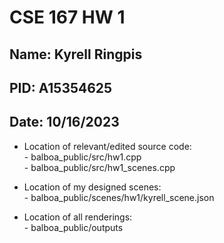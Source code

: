 # CSE 167 HW 1 

## Name: Kyrell Ringpis
## PID: A15354625
## Date: 10/16/2023

- Location of relevant/edited source code:
<br>- balboa_public/src/hw1.cpp
<br>- balboa_public/src/hw1_scenes.cpp

- Location of my designed scenes:
<br>- balboa_public/scenes/hw1/kyrell_scene.json

- Location of all renderings:
<br>- balboa_public/outputs